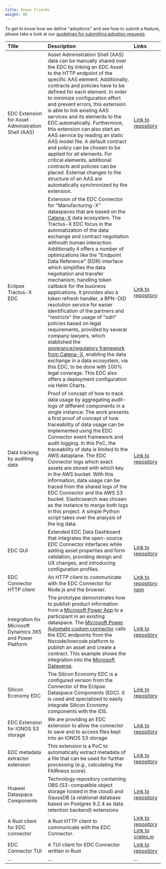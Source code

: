 ```yaml
---
title: Known Friends
weight: 90
---
```


To get to know how we define "adoptions" and see how to submit a feature, please take a look at our
[guidelines for submitting adoption requests](adoption.md).

| Title                                                     | Description                                                                                                                                                                                                                                                                                                                                                                                                                                                                                                                                                                                                                                                                                                                                 | Links                                                                                                                                                |
|:----------------------------------------------------------|:--------------------------------------------------------------------------------------------------------------------------------------------------------------------------------------------------------------------------------------------------------------------------------------------------------------------------------------------------------------------------------------------------------------------------------------------------------------------------------------------------------------------------------------------------------------------------------------------------------------------------------------------------------------------------------------------------------------------------------------------|:-----------------------------------------------------------------------------------------------------------------------------------------------------|
| EDC Extension for Asset Administration Shell (AAS)        | Asset Administration Shell (AAS) data can be manually shared over the EDC by linking an EDC Asset to the HTTP endpoint of the specific AAS element. Additionally, contracts and policies have to be defined for each element. In order to minimize configuration effort and prevent errors, this extension is able to link existing AAS services and its elements to the EDC automatically. Furthermore, this extension can also start an AAS service by reading an static AAS model file. A default contract and policy can be chosen to be applied for all elements. For critical elements, additional contracts and policies can be placed. External changes to the structure of an AAS are automatically synchronized by the extension. | [Link to repository](https://github.com/FraunhoferIOSB/EDC-Extension-for-AAS)                                                                        |
| Eclipse Tractus-X EDC | Extension of the EDC Connector for "Manufacturing-X" dataspaces that are based on the [Catena-X](https://catena-x.net/) data ecosystem. The Tractus-X EDC focus in the automatization of the data exchange and contract negotiation withouth human interaction. Additionally it offers a number of optimizations like the "Endpoint Data Reference" (EDR) interface which simplifies the data negotiation and transfer mechanism, handling token callback for the business applications. It provides also a token refresh handler, a BPN-DID resolution service for easier identification of the partners and "restricts" the usage of "odrl" policies based on legal requirements, provided by several company lawyers, which stablished the [goverance/regulatory framework from Catena-X](https://catenax-ev.github.io/docs/regulatory-framework/), enabling the data exchange in a data ecosystem, via this EDC, to be done with 100% legal coverage. This EDC also offers a deployment configuration via Helm Charts. | [Link to repository](https://github.com/eclipse-tractusx/tractusx-edc) |
| Data tracking by auditing data                            | Proof of concept of how to track data usage by aggregating audit-logs of different components in a single instance: The work presents a first proof of concept of how traceability of data usage can be implemented using the EDC Connector event framework and audit logging. In this PoC, the traceability of data is limited to the AWS dataplane. The EDC Connector logs which exact assets are stored with which key in the AWS bucket. With this information, data usage can be traced from the shared logs of the EDC Connector and the AWS S3 bucket. Elasticsearch was chosen as the instance to merge both logs in this project. A simple Python script takes over the analysis of the log data.                                  | [Link to repository](https://github.com/FraunhoferISST/edc-data-tracebility-app)                                                                     |
| EDC GUI                                                   | Extended EDC Data Dashboard that integrates the open-source EDC Connector interfaces while adding asset properties and form validation, providing design and UX changes, and introducing configuration profiles.                                                                                                                                                                                                                                                                                                                                                                                                                                                                                                                            | [Link to repository](https://github.com/sovity/edc-ui)                                                                                               |
| EDC Connector HTTP client                                 | An HTTP client to communicate with the EDC Connector for Node.js and the browser.                                                                                                                                                                                                                                                                                                                                                                                                                                                                                                                                                                                                                                                           | [Link to repository](https://github.com/Think-iT-Labs/edc-connector-client) [npm](https://www.npmjs.com/package/@think-it-labs/edc-connector-client) |
| Integration for Microsoft Dynamics 365 and Power Platform | The prototype demonstrates how to publish product information from a [Microsoft Power App](https://learn.microsoft.com/en-us/power-apps/powerapps-overview) to a participant in an existing dataspace. The [Microsoft Power Automate custom connector](https://learn.microsoft.com/en-us/connectors/custom-connectors/define-blank) calls the EDC endpoints from the Nocode/lowcode platform to publish an asset and create a contract. This example shows the integration into the [Microsoft Dataverse](https://learn.microsoft.com/en-us/power-apps/maker/data-platform/data-platform-intro).                                                                                                                                            | [Link to repository](https://github.com/edc-oneweek/MinimumViableDataspace/blob/2c20b19b2a70b0631818a25112d04e9cc9fad414/dataverse/README.md)        |
| Silicon Economy EDC                                       | The Silicon Economy EDC is a configured version from the Connector of the Eclipse Dataspace Components (EDC). It is used and specialized to easily integrate Silicon Economy components with the IDS.                                                                                                                                                                                                                                                                                                                                                                                                                                                                                                                                       | [Link to repository](https://git.openlogisticsfoundation.org/silicon-economy/base/ids/silicon-economy-edc)                                           |
| EDC Extension for IONOS S3 storage                        | We are providing an EDC extension to allow the connector to save and to access files kept into an IONOS S3 storage                                                                                                                                                                                                                                                                                                                                                                                                                                                                                                                                                                                                                          | [Link to repository](https://github.com/ionos-cloud/edc-ionos-s3)                                                                                    |
| EDC metadata extractor extension                          | This extension is a PoC to automatically extract metadata of a file that can be used for further processing (e.g., calculating the FAIRness score).                                                                                                                                                                                                                                                                                                                                                                                                                                                                                                                                                                                         | [Link to repository](https://gitlab.fit.fraunhofer.de/ameerali.khan/edc-metadata-extractor-extension)                                                |
| Huawei Dataspace Components                               | Technology repository containing OBS (S3-compatible object storage hosted in the cloud) and GaussDB (a relational database based on Postgres 9.2.4 as data retention backend) extensions                                                                                                                                                                                                                                                                                                                                                                                                                                                                                                                                                    | [Link to repository](https://github.com/eclipse-edc/Technology-HuaweiCloud)                                                                          |
| A Rust client for EDC connector                           | A Rust HTTP client to communicate with the EDC Connector.                                                                                                                                                                                                                                                                                                                                                                                                                                                                                                                                                                                                                                                                                   | [Link to repository](https://github.com/dataspace-rs/edc-rs) [Link to crates.io](https://crates.io/crates/edc-connector-client)                      |
| EDC Connector TUI                                         | A TUI client for EDC Connector written in Rust                                                                                                                                                                                                                                                                                                                                                                                                                                                                                                                                                                                                                                                                                              | [Link to repository](https://github.com/dataspace-rs/edc-connector-tui)                                                                              |
| ...                                                       | ...                                                                                                                                                                                                                                                                                                                                                                                                                                                                                                                                                                                                                                                                                                                                         | ...                                                                                                                                                  |
